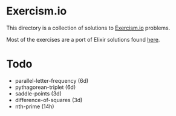 # Exercism.io
This directory is a collection of solutions to [Exercism.io](http://exercism.io/) problems.

Most of the exercises are a port of Elixir solutions found [here](https://github.com/duff/exercism-elixir).

# Todo
* parallel-letter-frequency (6d)
* pythagorean-triplet (6d)
* saddle-points (3d)
* difference-of-squares (3d)
* nth-prime (14h)
